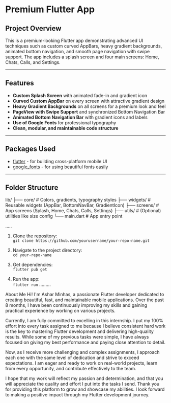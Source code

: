 # Premium Flutter App

## Project Overview
This is a premium-looking Flutter app demonstrating advanced UI techniques such as custom curved AppBars, heavy gradient backgrounds, animated bottom navigation, and smooth page navigation with swipe support. The app includes a splash screen and four main screens: Home, Chats, Calls, and Settings.

---

## Features
- **Custom Splash Screen** with animated fade-in and gradient icon
- **Curved Custom AppBar** on every screen with attractive gradient design
- **Heavy Gradient Backgrounds** on all screens for a premium look and feel
- **PageView with Swipe Support** and synchronized Bottom Navigation Bar
- **Animated Bottom Navigation Bar** with gradient icons and labels
- **Use of Google Fonts** for professional typography
- **Clean, modular, and maintainable code structure**

---

## Packages Used
- [flutter](https://flutter.dev) - for building cross-platform mobile UI
- [google_fonts](https://pub.dev/packages/google_fonts) - for using beautiful fonts easily

---
## Folder Structure

lib/
├── core/ # Colors, gradients, typography styles
├── widgets/ # Reusable widgets (AppBar, BottomNavBar, GradientIcon)
├── screens/ # App screens (Splash, Home, Chats, Calls, Settings)
├── utils/ # (Optional) utilities like size config
└── main.dart # App entry point 

..... 

1. Clone the repository:  
   `git clone https://github.com/yourusername/your-repo-name.git`

2. Navigate to the project directory:  
   `cd your-repo-name`

3. Get dependencies:  
   `flutter pub get`

4. Run the app:  
   `flutter run`
.........  

About Me
Hi! I'm Ashar Minhas, a passionate Flutter developer dedicated to creating beautiful, fast, and maintainable mobile applications. Over the past 8 months, I have been continuously improving my skills and gaining practical experience by working on various projects.

Currently, I am fully committed to excelling in this internship. I put my 100% effort into every task assigned to me because I believe consistent hard work is the key to mastering Flutter development and delivering high-quality results. While some of my previous tasks were simple, I have always focused on giving my best performance and paying close attention to detail.

Now, as I receive more challenging and complex assignments, I approach each one with the same level of dedication and strive to exceed expectations. I am eager and ready to work on real-world projects, learn from every opportunity, and contribute effectively to the team.

I hope that my work will reflect my passion and determination, and that you will appreciate the quality and effort I put into the tasks I send. Thank you for providing this platform to grow and showcase my abilities. I look forward to making a positive impact through my Flutter development journey.

